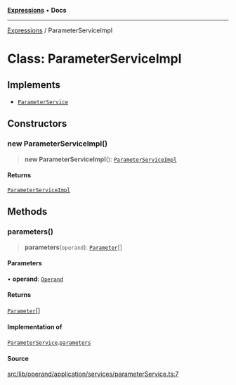 [**Expressions**](../README.md) • **Docs**

***

[Expressions](../README.md) / ParameterServiceImpl

# Class: ParameterServiceImpl

## Implements

- [`ParameterService`](../interfaces/ParameterService.md)

## Constructors

### new ParameterServiceImpl()

> **new ParameterServiceImpl**(): [`ParameterServiceImpl`](ParameterServiceImpl.md)

#### Returns

[`ParameterServiceImpl`](ParameterServiceImpl.md)

## Methods

### parameters()

> **parameters**(`operand`): [`Parameter`](../interfaces/Parameter.md)[]

#### Parameters

• **operand**: [`Operand`](Operand.md)

#### Returns

[`Parameter`](../interfaces/Parameter.md)[]

#### Implementation of

[`ParameterService`](../interfaces/ParameterService.md).[`parameters`](../interfaces/ParameterService.md#parameters)

#### Source

[src/lib/operand/application/services/parameterService.ts:7](https://github.com/data7expressions/3xpr/blob/7acee0c2886cdd6f6b6d4a83a1fd843738c9d027/src/lib/operand/application/services/parameterService.ts#L7)
